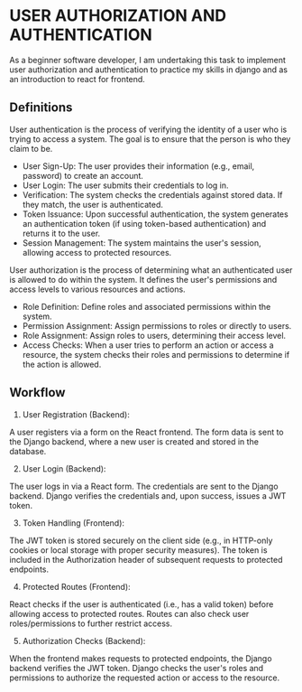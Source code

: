 # USER AUTHORIZATION AND AUTHENTICATION

As a beginner software developer, I am undertaking this task to implement
user authorization and authentication to practice my skills in django and as
an introduction to react for frontend.

## Definitions

User authentication is the process of verifying the identity of a user who is trying to access a system. The goal is to ensure that the person is who they claim to be.

- User Sign-Up: The user provides their information (e.g., email, password) to create an account.
- User Login: The user submits their credentials to log in.
- Verification: The system checks the credentials against stored data. If they match, the user is authenticated.
- Token Issuance: Upon successful authentication, the system generates an authentication token (if using token-based authentication) and returns it to the user.
- Session Management: The system maintains the user's session, allowing access to protected resources.

User authorization is the process of determining what an authenticated user is allowed to do within the system. It defines the user's permissions and access levels to various resources and actions.

- Role Definition: Define roles and associated permissions within the system.
- Permission Assignment: Assign permissions to roles or directly to users.
- Role Assignment: Assign roles to users, determining their access level.
- Access Checks: When a user tries to perform an action or access a resource, the system checks their roles and permissions to determine if the action is allowed.

## Workflow

1. User Registration (Backend):

A user registers via a form on the React frontend.
The form data is sent to the Django backend, where a new user is created and stored in the database.

2. User Login (Backend):

The user logs in via a React form.
The credentials are sent to the Django backend.
Django verifies the credentials and, upon success, issues a JWT token.

3. Token Handling (Frontend):

The JWT token is stored securely on the client side (e.g., in HTTP-only cookies or local storage with proper security measures).
The token is included in the Authorization header of subsequent requests to protected endpoints.

4. Protected Routes (Frontend):

React checks if the user is authenticated (i.e., has a valid token) before allowing access to protected routes.
Routes can also check user roles/permissions to further restrict access.

5. Authorization Checks (Backend):

When the frontend makes requests to protected endpoints, the Django backend verifies the JWT token.
Django checks the user's roles and permissions to authorize the requested action or access to the resource.

